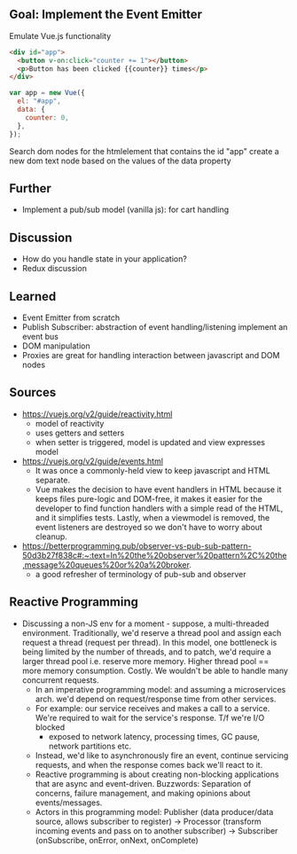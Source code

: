 ## Goal: Implement the Event Emitter

Emulate Vue.js functionality

```html
<div id="app">
  <button v-on:click="counter += 1"></button>
  <p>Button has been clicked {{counter}} times</p>
</div>
```

```javascript
var app = new Vue({
  el: "#app",
  data: {
    counter: 0,
  },
});
```

Search dom nodes for the htmlelement that contains the id "app"
create a new dom text node based on the values of the data property

## Further

- Implement a pub/sub model (vanilla js): for cart handling

## Discussion

- How do you handle state in your application?
- Redux discussion

## Learned

- Event Emitter from scratch
- Publish Subscriber: abstraction of event handling/listening implement an event bus
- DOM manipulation
- Proxies are great for handling interaction between javascript and DOM nodes

## Sources

- https://vuejs.org/v2/guide/reactivity.html
  - model of reactivity
  - uses getters and setters
  - when setter is triggered, model is updated and view expresses model
- https://vuejs.org/v2/guide/events.html
  - It was once a commonly-held view to keep javascript and HTML separate.
  - Vue makes the decision to have event handlers in HTML because it keeps files pure-logic and DOM-free, it makes it easier for the developer to find function handlers with a simple read of the HTML, and it simplifies tests. Lastly, when a viewmodel is removed, the event listeners are destroyed so we don't have to worry about cleanup.
- https://betterprogramming.pub/observer-vs-pub-sub-pattern-50d3b27f838c#:~:text=In%20the%20observer%20pattern%2C%20the,message%20queues%20or%20a%20broker.
  - a good refresher of terminology of pub-sub and observer

## Reactive Programming

- Discussing a non-JS env for a moment - suppose, a multi-threaded environment. Traditionally, we'd reserve a thread pool and assign each request a thread (request per thread). In this model, one bottleneck is being limited by the number of threads, and to patch, we'd require a larger thread pool i.e. reserve more memory. Higher thread pool == more memory consumption. Costly. We wouldn't be able to handle many concurrent requests.
  - In an imperative programming model: and assuming a microservices arch. we'd depend on request/response time from other services.
  - For example: our service receives and makes a call to a service. We're required to wait for the service's response. T/f we're I/O blocked
    - exposed to network latency, processing times, GC pause, network partitions etc.
  - Instead, we'd like to asynchronously fire an event, continue servicing requests, and when the response comes back we'll react to it.
  - Reactive programming is about creating non-blocking applications that are async and event-driven. Buzzwords: Separation of concerns, failure management, and making opinions about events/messages.
  - Actors in this programming model: Publisher (data producer/data source, allows subscriber to register) -> Processor (transform incoming events and pass on to another subscriber) -> Subscriber (onSubscribe, onError, onNext, onComplete)
